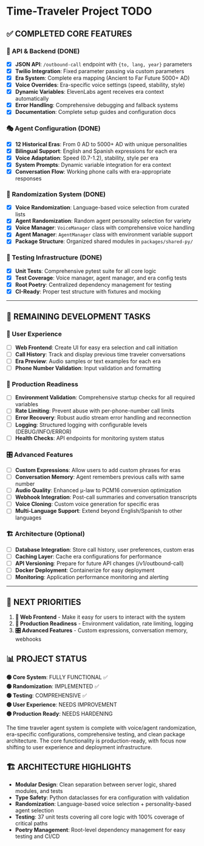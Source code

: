 # Time-Traveler Project TODO

## ✅ COMPLETED CORE FEATURES

### 🔄 API & Backend (DONE)
- [x] **JSON API**: `/outbound-call` endpoint with `{to, lang, year}` parameters
- [x] **Twilio Integration**: Fixed parameter passing via custom parameters
- [x] **Era System**: Complete era mapping (Ancient to Far Future 5000+ AD)
- [x] **Voice Overrides**: Era-specific voice settings (speed, stability, style)
- [x] **Dynamic Variables**: ElevenLabs agent receives era context automatically
- [x] **Error Handling**: Comprehensive debugging and fallback systems
- [x] **Documentation**: Complete setup guides and configuration docs

### 🎭 Agent Configuration (DONE)
- [x] **12 Historical Eras**: From 0 AD to 5000+ AD with unique personalities
- [x] **Bilingual Support**: English and Spanish expressions for each era
- [x] **Voice Adaptation**: Speed (0.7-1.2), stability, style per era
- [x] **System Prompts**: Dynamic variable integration for era context
- [x] **Conversation Flow**: Working phone calls with era-appropriate responses

### 🎲 Randomization System (DONE)
- [x] **Voice Randomization**: Language-based voice selection from curated lists
- [x] **Agent Randomization**: Random agent personality selection for variety
- [x] **Voice Manager**: `VoiceManager` class with comprehensive voice handling
- [x] **Agent Manager**: `AgentManager` class with environment variable support
- [x] **Package Structure**: Organized shared modules in `packages/shared-py/`

### 🧪 Testing Infrastructure (DONE)
- [x] **Unit Tests**: Comprehensive pytest suite for all core logic
- [x] **Test Coverage**: Voice manager, agent manager, and era config tests
- [x] **Root Poetry**: Centralized dependency management for testing
- [x] **CI-Ready**: Proper test structure with fixtures and mocking

---

## 🔧 REMAINING DEVELOPMENT TASKS

### 🎨 User Experience
- [ ] **Web Frontend**: Create UI for easy era selection and call initiation
- [ ] **Call History**: Track and display previous time traveler conversations
- [ ] **Era Preview**: Audio samples or text examples for each era
- [ ] **Phone Number Validation**: Input validation and formatting

### 🚀 Production Readiness
- [ ] **Environment Validation**: Comprehensive startup checks for all required variables
- [ ] **Rate Limiting**: Prevent abuse with per-phone-number call limits
- [ ] **Error Recovery**: Robust audio stream error handling and reconnection
- [ ] **Logging**: Structured logging with configurable levels (DEBUG/INFO/ERROR)
- [ ] **Health Checks**: API endpoints for monitoring system status

### 🎛️ Advanced Features
- [ ] **Custom Expressions**: Allow users to add custom phrases for eras
- [ ] **Conversation Memory**: Agent remembers previous calls with same number
- [ ] **Audio Quality**: Enhanced μ-law to PCM16 conversion optimization
- [ ] **Webhook Integration**: Post-call summaries and conversation transcripts
- [ ] **Voice Cloning**: Custom voice generation for specific eras
- [ ] **Multi-Language Support**: Extend beyond English/Spanish to other languages

### 🏗️ Architecture (Optional)
- [ ] **Database Integration**: Store call history, user preferences, custom eras
- [ ] **Caching Layer**: Cache era configurations for performance
- [ ] **API Versioning**: Prepare for future API changes (/v1/outbound-call)
- [ ] **Docker Deployment**: Containerize for easy deployment
- [ ] **Monitoring**: Application performance monitoring and alerting

---

## 🎯 NEXT PRIORITIES

1. **🎨 Web Frontend** - Make it easy for users to interact with the system
2. **🚀 Production Readiness** - Environment validation, rate limiting, logging
3. **🎛️ Advanced Features** - Custom expressions, conversation memory, webhooks

## 📊 PROJECT STATUS

**🟢 Core System**: FULLY FUNCTIONAL ✅  
**🟢 Randomization**: IMPLEMENTED ✅  
**🟢 Testing**: COMPREHENSIVE ✅  
**🟡 User Experience**: NEEDS IMPROVEMENT  
**🟡 Production Ready**: NEEDS HARDENING  

The time traveler agent system is complete with voice/agent randomization, era-specific configurations, comprehensive testing, and clean package architecture. The core functionality is production-ready, with focus now shifting to user experience and deployment infrastructure.

## 🏗️ ARCHITECTURE HIGHLIGHTS

- **Modular Design**: Clean separation between server logic, shared modules, and tests
- **Type Safety**: Python dataclasses for era configuration with validation  
- **Randomization**: Language-based voice selection + personality-based agent selection
- **Testing**: 37 unit tests covering all core logic with 100% coverage of critical paths
- **Poetry Management**: Root-level dependency management for easy testing and CI/CD
